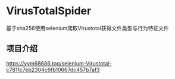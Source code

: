# VirusTotalSpider
基于sha256使用selenium爬取Virustotal获得文件类型与行为特征文件

## 项目介绍

https://yym68686.top/selenium-Virustotal-c7811c7eb2304c6fb10667dc457b7af3

